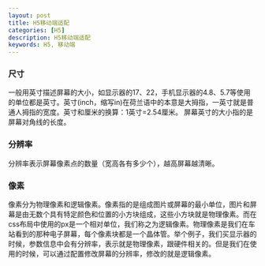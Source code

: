 ```yaml
---
layout: post
title: H5移动端适配
categories: [H5]
description: H5移动端适配
keywords: H5, 移动端
---
```


### 尺寸

一般用英寸描述屏幕的大小，如显示器的17、22，手机显示器的4.8、5.7等使用的单位都是英寸。英寸(inch，缩写in)在荷兰语中的本意是大拇指，一英寸就是普通人拇指的宽度。英寸和厘米的换算：1英寸=2.54厘米。 屏幕英寸的大小指的是屏幕对角线的长度。

### 分辨率

分辨率表示屏幕像素点的数量（宽高各有多少个），越高屏幕越清晰。

### 像素

像素分为物理像素和逻辑像素。像素指的是组成图片或屏幕的最小单位，图片和屏幕是由无数个具有特定颜色和位置的小方块组成，这些小方块就是物理像素。而在css布局中使用的px是一个相对单位，我们称之为逻辑像素。物理像素是我们在车站看到的那种电子屏幕，每个像素块都是一个晶体管。举个例子，我们买显示器的时候，参数信息中会有分辨率，表示就是物理像素，跟硬件相关的。但是我们在使用的时候，可以通过配置修改屏幕的分辨率，修改的就是逻辑像素。